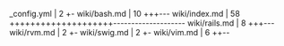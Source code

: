  _config.yml                    |    2 +-
 wiki/bash.md                   |   10 +++---
 wiki/index.md                  |   58 ++++++++++++++++++++--------------------
 wiki/rails.md                  |    8 +++---
 wiki/rvm.md                    |    2 +-
 wiki/swig.md                   |    2 +-
 wiki/vim.md                    |    6 ++--
